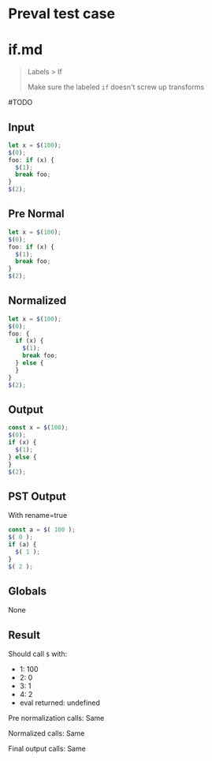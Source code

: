 # Preval test case

# if.md

> Labels > If
>
> Make sure the labeled `if` doesn't screw up transforms

#TODO

## Input

`````js filename=intro
let x = $(100);
$(0);
foo: if (x) {
  $(1);
  break foo;
}
$(2);
`````

## Pre Normal

`````js filename=intro
let x = $(100);
$(0);
foo: if (x) {
  $(1);
  break foo;
}
$(2);
`````

## Normalized

`````js filename=intro
let x = $(100);
$(0);
foo: {
  if (x) {
    $(1);
    break foo;
  } else {
  }
}
$(2);
`````

## Output

`````js filename=intro
const x = $(100);
$(0);
if (x) {
  $(1);
} else {
}
$(2);
`````

## PST Output

With rename=true

`````js filename=intro
const a = $( 100 );
$( 0 );
if (a) {
  $( 1 );
}
$( 2 );
`````

## Globals

None

## Result

Should call `$` with:
 - 1: 100
 - 2: 0
 - 3: 1
 - 4: 2
 - eval returned: undefined

Pre normalization calls: Same

Normalized calls: Same

Final output calls: Same
